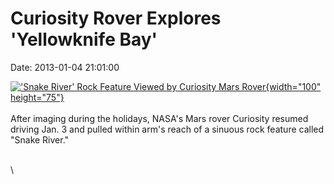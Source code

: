 Curiosity Rover Explores \'Yellowknife Bay\'
============================================

Date: 2013-01-04 21:01:00

[![\'Snake River\' Rock Feature Viewed by Curiosity Mars
Rover](http://www.jpl.nasa.gov/images/msl/20130104/pia16564-th.jpg){width="100"
height="75"}](http://www.jpl.nasa.gov/news/news.cfm?release=2013-003&rn=news.xml&rst=3640)\
\
After imaging during the holidays, NASA\'s Mars rover Curiosity resumed
driving Jan. 3 and pulled within arm\'s reach of a sinuous rock feature
called \"Snake River.\"

\
\
